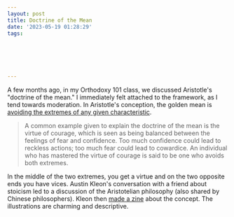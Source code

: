 ```yaml
---
layout: post
title: Doctrine of the Mean
date: '2023-05-19 01:28:29'
tags:






---
```


A few months ago, in my Orthodoxy 101 class, we discussed Aristotle's "doctrine of the mean." I immediately felt attached to the framework, as I tend towards moderation. In Aristotle's conception, the golden mean is [avoiding the extremes of any given characteristic](https://www.gotquestions.org/doctrine-of-the-mean.html).

> A common example given to explain the doctrine of the mean is the virtue of courage, which is seen as being balanced between the feelings of fear and confidence. Too much confidence could lead to reckless actions; too much fear could lead to cowardice. An individual who has mastered the virtue of courage is said to be one who avoids both extremes.

In the middle of the two extremes, you get a virtue and on the two opposite ends you have vices. Austin Kleon's conversation with a friend about stoicism led to a discussion of the Aristotelian philosophy (also shared by Chinese philosophers). Kleon then [made a zine](http://austinkleon.com/2023/05/16/virtue-is-in-between-vices/) about the concept. The illustrations are charming and descriptive.


